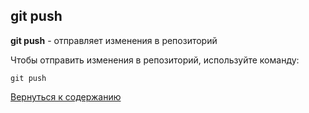 ## git push

**git push** - отправляет изменения в репозиторий

Чтобы отправить изменения в репозиторий, используйте команду:

```bash=
git push
```

[Вернуться к содержанию](/readme.md)